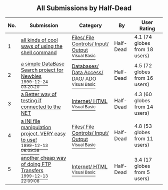 ﻿<div align="center">

## All Submissions by Half\-Dead

</div>

No.  | Submission | Category | By   | User Rating
---- | ---------- | -------- | ---- | -----------
1 | [all kinds of cool ways of using the shell command<br />](https://github.com/Planet-Source-Code/half-dead-all-kinds-of-cool-ways-of-using-the-shell-command__1-4878) | [Files/ File Controls/ Input/ Output<br /><sup>Visual Basic</sup>](../ByCategory/files-file-controls-input-output__1-3.md) | Half\-Dead | 4.1 (74 globes from 18 users)
2 | [a simple DataBase Search project for Newbies<br /><sup>1999-12-24 03:20:20</sup>](https://github.com/Planet-Source-Code/half-dead-a-simple-database-search-project-for-newbies__1-4929) | [Databases/ Data Access/ DAO/ ADO<br /><sup>Visual Basic</sup>](../ByCategory/databases-data-access-dao-ado__1-6.md) | Half\-Dead | 4.5 (72 globes from 16 users)
3 | [a Better way of testing if connected to the NET<br />](https://github.com/Planet-Source-Code/half-dead-a-better-way-of-testing-if-connected-to-the-net__1-4933) | [Internet/ HTML<br /><sup>Visual Basic</sup>](../ByCategory/internet-html__1-34.md) | Half\-Dead | 4.3 (60 globes from 14 users)
4 | [a INI file manipulation project\. VERY easy to use\!<br /><sup>1999-12-13 06:09:58</sup>](https://github.com/Planet-Source-Code/half-dead-a-ini-file-manipulation-project-very-easy-to-use__1-4876) | [Files/ File Controls/ Input/ Output<br /><sup>Visual Basic</sup>](../ByCategory/files-file-controls-input-output__1-3.md) | Half\-Dead | 4.8 (53 globes from 11 users)
5 | [another cheap way of doing FTP Transfers<br /><sup>1999-12-13 22:09:08</sup>](https://github.com/Planet-Source-Code/half-dead-another-cheap-way-of-doing-ftp-transfers__1-4885) | [Internet/ HTML<br /><sup>Visual Basic</sup>](../ByCategory/internet-html__1-34.md) | Half\-Dead | 3.4 (17 globes from 5 users)
